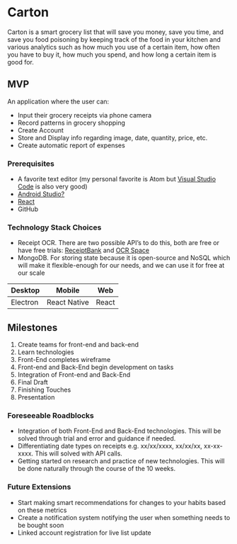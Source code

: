 # Carton

Carton is a smart grocery list that will save you money, save you time, and save you food poisoning by keeping track of the food in your kitchen and various analytics such as how much you use of a certain item, how often you have to buy it, how much you spend, and how long a certain item is good for.

## MVP

An application where the user can:
* Input their grocery receipts via phone camera
* Record patterns in grocery shopping
* Create Account
* Store and Display info regarding image, date, quantity, price, etc.
* Create automatic report of expenses

### Prerequisites

* A favorite text editor (my personal favorite is Atom but [Visual Studio Code](https://code.visualstudio.com/) is also very good) 
* [Android Studio?](https://developer.android.com/studio?gclid=CjwKCAjwtuLrBRAlEiwAPVcZBnaJh-7mslFoX6ZQf1OcGRBegjOz8tiaV1wULCd7PPD02tMssnK7uBoCHHcQAvD_BwE)
* [React](https://code.visualstudio.com/)
* GitHub

### Technology Stack Choices

* Receipt OCR. There are two possible API’s to do this, both are free or have free trials: [ReceiptBank](https://www.receipt-bank.com/receipt-scanning-api/) and [OCR Space](https://ocr.space/receiptscanning)
* MongoDB. For storing state because it is open-source and NoSQL which will make it flexible-enough for our needs, and we can use it for free at our scale


| Desktop  |    Mobile     | Web   |
| -------- | ------------- |------ |
| Electron | React Native  | React |

## Milestones

1)    Create teams for front-end and back-end
2)    Learn technologies
3)    Front-End completes wireframe
4)    Front-end and Back-End begin development on tasks
5)    Integration of Front-end and Back-End
6)    Final Draft
7)    Finishing Touches
8)    Presentation


### Foreseeable Roadblocks

* Integration of both Front-End and Back-End technologies. This will be solved through trial and error and guidance if needed.
* Differentiating date types on receipts e.g. xx/xx/xxxx, xx/xx/xx, xx-xx-xxxx. This will solved with API calls.
* Getting started on research and practice of new technologies. This will be done naturally through the course of the 10 weeks.


### Future Extensions

* Start making smart recommendations for changes to your habits based on these metrics
* Create a notification system notifying the user when something needs to be bought soon
* Linked account registration for live list update


